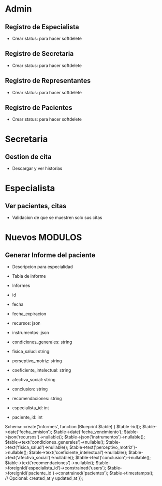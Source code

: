 # Admin

## Registro de Especialista

- Crear status: para hacer softdelete

## Registro de Secretaria

- Crear status: para hacer softdelete

## Registro de Representantes

- Crear status: para hacer softdelete

## Registro de Pacientes

- Crear status: para hacer softdelete



# Secretaria

## Gestion de cita

- Descargar y ver historias

# Especialista

## Ver pacientes, citas

- Validacion de que se muestren solo sus citas

# Nuevos MODULOS

## Generar Informe del paciente

- Descripcion para especialidad

- Tabla de informe

- Informes

- id
- fecha
- fecha_expiracion
- recursos: json
- instrumentos: json
- condiciones_generales: string
- fisica_salud: string
- perseptivo_motriz: string
- coeficiente_intelectual: string
- afectiva_social: string
- conclusion: string
- recomendaciones: string
- especialista_id: int
- paciente_id: int


Schema::create('informes', function (Blueprint $table) {
    $table->id();
    $table->date('fecha_emision');
    $table->date('fecha_vencimiento');
    $table->json('recursos')->nullable();
    $table->json('instrumentos')->nullable();
    $table->text('condiciones_generales')->nullable();
    $table->text('fisica_salud')->nullable();
    $table->text('perceptivo_motriz')->nullable();
    $table->text('coeficiente_intelectual')->nullable();
    $table->text('afectiva_social')->nullable();
    $table->text('conclusion')->nullable();
    $table->text('recomendaciones')->nullable();
    $table->foreignId('especialista_id')->constrained('users');
    $table->foreignId('paciente_id')->constrained('pacientes');
    $table->timestamps(); // Opcional: created_at y updated_at
});
